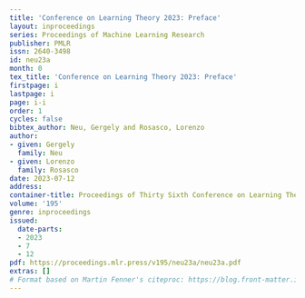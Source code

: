 ```yaml
---
title: 'Conference on Learning Theory 2023: Preface'
layout: inproceedings
series: Proceedings of Machine Learning Research
publisher: PMLR
issn: 2640-3498
id: neu23a
month: 0
tex_title: 'Conference on Learning Theory 2023: Preface'
firstpage: i
lastpage: i
page: i-i
order: 1
cycles: false
bibtex_author: Neu, Gergely and Rosasco, Lorenzo
author:
- given: Gergely
  family: Neu
- given: Lorenzo
  family: Rosasco
date: 2023-07-12
address: 
container-title: Proceedings of Thirty Sixth Conference on Learning Theory
volume: '195'
genre: inproceedings
issued:
  date-parts:
  - 2023
  - 7
  - 12
pdf: https://proceedings.mlr.press/v195/neu23a/neu23a.pdf
extras: []
# Format based on Martin Fenner's citeproc: https://blog.front-matter.io/posts/citeproc-yaml-for-bibliographies/
---
```

